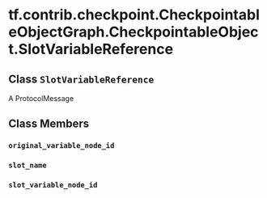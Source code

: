 <div itemscope itemtype="http://developers.google.com/ReferenceObject">
<meta itemprop="name" content="tf.contrib.checkpoint.CheckpointableObjectGraph.CheckpointableObject.SlotVariableReference" />
<meta itemprop="path" content="Stable" />
<meta itemprop="property" content="original_variable_node_id"/>
<meta itemprop="property" content="slot_name"/>
<meta itemprop="property" content="slot_variable_node_id"/>
</div>

# tf.contrib.checkpoint.CheckpointableObjectGraph.CheckpointableObject.SlotVariableReference

## Class `SlotVariableReference`



A ProtocolMessage

## Class Members

<h3 id="original_variable_node_id"><code>original_variable_node_id</code></h3>

<h3 id="slot_name"><code>slot_name</code></h3>

<h3 id="slot_variable_node_id"><code>slot_variable_node_id</code></h3>

